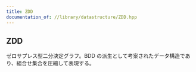 ```yaml
---
title: ZDD
documentation_of: //library/datastructure/ZDD.hpp
---
```

## ZDD

ゼロサプレス型二分決定グラフ。BDD の派生として考案されたデータ構造であり、組合せ集合を圧縮して表現する。
